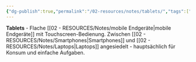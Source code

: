 ```yaml
---
{"dg-publish":true,"permalink":"/02-resources/notes/tablets/","tags":["hardware/mobil","computer/touchscreen"],"noteIcon":"","updated":"2025-09-05T10:12:32.222+02:00"}
---
```



**Tablets** - Flache [[02 - RESOURCES/Notes/mobile Endgeräte\|mobile Endgeräte]] mit Touchscreen-Bedienung.
Zwischen [[02 - RESOURCES/Notes/Smartphones\|Smartphones]] und [[02 - RESOURCES/Notes/Laptops\|Laptops]] angesiedelt - hauptsächlich für Konsum und einfache Aufgaben.